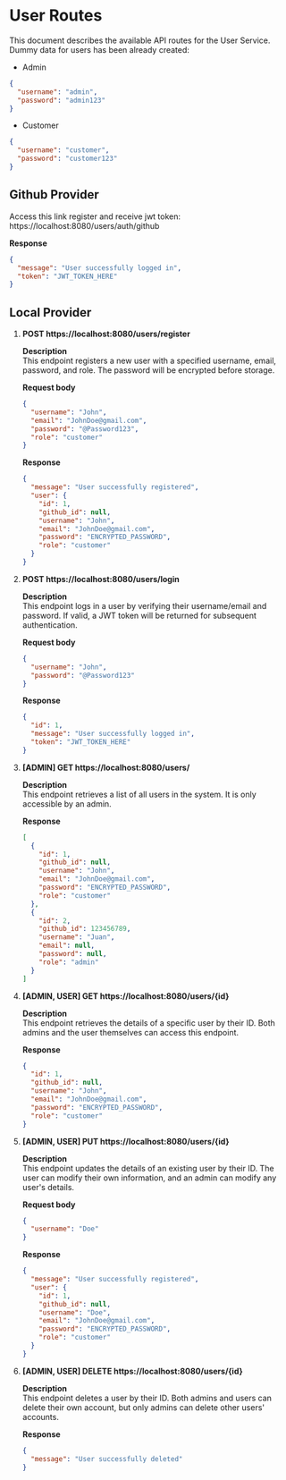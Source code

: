 # User Routes

This document describes the available API routes for the User Service.  
Dummy data for users has been already created:

- Admin

```json
{
  "username": "admin",
  "password": "admin123"
}
```

- Customer

```json
{
  "username": "customer",
  "password": "customer123"
}
```

## Github Provider

Access this link register and receive jwt token: https://localhost:8080/users/auth/github

**Response**

```json
{
  "message": "User successfully logged in",
  "token": "JWT_TOKEN_HERE"
}
```

## Local Provider

1. **POST https&#58;//localhost:8080/users/register**

   **Description**  
   This endpoint registers a new user with a specified username, email, password, and role. The password will be encrypted before storage.

   **Request body**

   ```json
   {
     "username": "John",
     "email": "JohnDoe@gmail.com",
     "password": "@Password123",
     "role": "customer"
   }
   ```

   **Response**

   ```json
   {
     "message": "User successfully registered",
     "user": {
       "id": 1,
       "github_id": null,
       "username": "John",
       "email": "JohnDoe@gmail.com",
       "password": "ENCRYPTED_PASSWORD",
       "role": "customer"
     }
   }
   ```

2. **POST https&#58;//localhost:8080/users/login**

   **Description**  
   This endpoint logs in a user by verifying their username/email and password. If valid, a JWT token will be returned for subsequent authentication.

   **Request body**

   ```json
   {
     "username": "John",
     "password": "@Password123"
   }
   ```

   **Response**

   ```json
   {
     "id": 1,
     "message": "User successfully logged in",
     "token": "JWT_TOKEN_HERE"
   }
   ```

3. **[ADMIN] GET https&#58;//localhost:8080/users/**

   **Description**  
   This endpoint retrieves a list of all users in the system. It is only accessible by an admin.

   **Response**

   ```json
   [
     {
       "id": 1,
       "github_id": null,
       "username": "John",
       "email": "JohnDoe@gmail.com",
       "password": "ENCRYPTED_PASSWORD",
       "role": "customer"
     },
     {
       "id": 2,
       "github_id": 123456789,
       "username": "Juan",
       "email": null,
       "password": null,
       "role": "admin"
     }
   ]
   ```

4. **[ADMIN, USER] GET https&#58;//localhost:8080/users/{id}**

   **Description**  
   This endpoint retrieves the details of a specific user by their ID. Both admins and the user themselves can access this endpoint.

   **Response**

   ```json
   {
     "id": 1,
     "github_id": null,
     "username": "John",
     "email": "JohnDoe@gmail.com",
     "password": "ENCRYPTED_PASSWORD",
     "role": "customer"
   }
   ```

5. **[ADMIN, USER] PUT https&#58;//localhost:8080/users/{id}**

   **Description**  
   This endpoint updates the details of an existing user by their ID. The user can modify their own information, and an admin can modify any user's details.

   **Request body**

   ```json
   {
     "username": "Doe"
   }
   ```

   **Response**

   ```json
   {
     "message": "User successfully registered",
     "user": {
       "id": 1,
       "github_id": null,
       "username": "Doe",
       "email": "JohnDoe@gmail.com",
       "password": "ENCRYPTED_PASSWORD",
       "role": "customer"
     }
   }
   ```

6. **[ADMIN, USER] DELETE https&#58;//localhost:8080/users/{id}**

   **Description**  
   This endpoint deletes a user by their ID. Both admins and users can delete their own account, but only admins can delete other users' accounts.

   **Response**

   ```json
   {
     "message": "User successfully deleted"
   }
   ```
